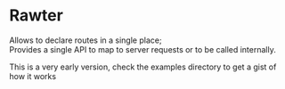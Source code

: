 # Rawter

Allows to declare routes in a single place;  
Provides a single API to map to server requests or to be called internally.

This is a very early version, check the examples directory to get a gist of how it works